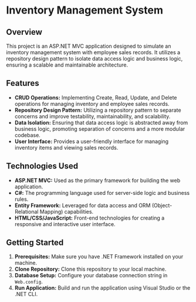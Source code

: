 # Inventory Management System

## Overview
This project is an ASP.NET MVC application designed to simulate an inventory management system with employee sales records. It utilizes a repository design pattern to isolate data access logic and business logic, ensuring a scalable and maintainable architecture.

## Features
- **CRUD Operations:** Implementing Create, Read, Update, and Delete operations for managing inventory and employee sales records.
- **Repository Design Pattern:** Utilizing a repository pattern to separate concerns and improve testability, maintainability, and scalability.
- **Data Isolation:** Ensuring that data access logic is abstracted away from business logic, promoting separation of concerns and a more modular codebase.
- **User Interface:** Provides a user-friendly interface for managing inventory items and viewing sales records.
  
## Technologies Used
- **ASP.NET MVC:** Used as the primary framework for building the web application.
- **C#:** The programming language used for server-side logic and business rules.
- **Entity Framework:** Leveraged for data access and ORM (Object-Relational Mapping) capabilities.
- **HTML/CSS/JavaScript:** Front-end technologies for creating a responsive and interactive user interface.

## Getting Started
1. **Prerequisites:** Make sure you have .NET Framework installed on your machine.
2. **Clone Repository:** Clone this repository to your local machine.
3. **Database Setup:** Configure your database connection string in `Web.config`.
4. **Run Application:** Build and run the application using Visual Studio or the .NET CLI.
